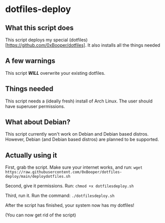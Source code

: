 # dotfiles-deploy

## What this script does
This script deploys my special (dotfiles)[https://github.com/0xBooper/dotfiles].
It also installs all the things needed

## A few warnings
This script ***WILL*** overwrite your existing dotfiles.

## Things needed 
This script needs a (ideally fresh) install of Arch Linux.
The user should have superuser permissions.

## What about Debian?
This script currently won't work on Debian and Debian based distros.
However, Debian (and Debian based distros) are planned to be supported.

## Actually using it
First, grab the script. Make sure your internet works, and run:
`wget https://raw.githubusercontent.com/0xBooper/dotfiles-deploy/main/deploydotfiles.sh`

Second, give it permissions. Run:
`chmod +x dotfilesdeploy.sh`

Third, run it. Run the command:
`./dotfilesdeploy.sh`

After the script has finished, your system now has my dotfiles!

(You can now get rid of the script)

